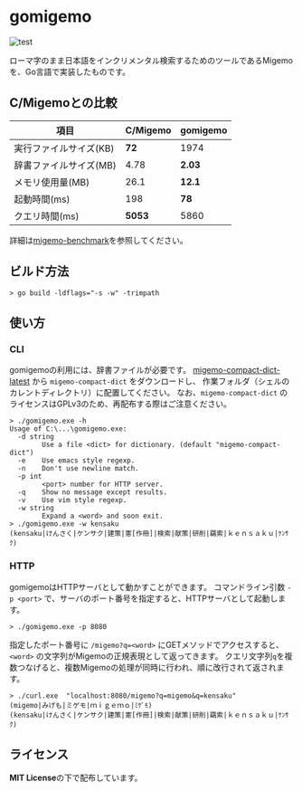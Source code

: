 # gomigemo

![test](https://github.com/oguna/gomigemo/workflows/test/badge.svg)

ローマ字のまま日本語をインクリメンタル検索するためのツールであるMigemoを、Go言語で実装したものです。

## C/Migemoとの比較

| 項目 | C/Migemo | gomigemo |
| ---- | ---- | ---- |
| 実行ファイルサイズ(KB) | **72** | 1974 |
| 辞書ファイルサイズ(MB) | 4.78 | **2.03** |
| メモリ使用量(MB) | 26.1 | **12.1** |
| 起動時間(ms) | 198 | **78** |
| クエリ時間(ms) | **5053** | 5860 |

詳細は[migemo-benchmark](https://github.com/oguna/migemo-benchmark)を参照してください。

## ビルド方法

```
> go build -ldflags="-s -w" -trimpath
```

## 使い方

### CLI

gomigemoの利用には、辞書ファイルが必要です。
[migemo-compact-dict-latest](https://github.com/oguna/migemo-compact-dict-latest)
から `migemo-compact-dict` をダウンロードし、
作業フォルダ（シェルのカレントディレクトリ）に配置してください。
なお、`migemo-compact-dict` のライセンスはGPLv3のため、再配布する際はご注意ください。

```
> ./gomigemo.exe -h
Usage of C:\...\gomigemo.exe:
  -d string
        Use a file <dict> for dictionary. (default "migemo-compact-dict")
  -e    Use emacs style regexp.
  -n    Don't use newline match.
  -p int
        <port> number for HTTP server.
  -q    Show no message except results.
  -v    Use vim style regexp.
  -w string
        Expand a <word> and soon exit.
> ./gomigemo.exe -w kensaku
(kensaku|けんさく|ケンサク|建策|憲[作冊]|検索|献策|研削|羂索|ｋｅｎｓａｋｕ|ｹﾝｻｸ)
```

### HTTP

gomigemoはHTTPサーバとして動かすことができます。
コマンドライン引数 `-p <port>` で、サーバのポート番号を指定すると、HTTPサーバとして起動します。

```
> ./gomigemo.exe -p 8080
```

指定したポート番号に `/migemo?q=<word>` にGETメソッドでアクセスすると、
`<word>` の文字列がMigemoの正規表現として返ってきます。
クエリ文字列`q`を複数つなげると、複数Migemoの処理が同時に行われ、順に改行されて返されます。

```
> ./curl.exe  "localhost:8080/migemo?q=migemo&q=kensaku"
(migemo|みげも|ミゲモ|ｍｉｇｅｍｏ|ﾐｹﾞﾓ)
(kensaku|けんさく|ケンサク|建策|憲[作冊]|検索|献策|研削|羂索|ｋｅｎｓａｋｕ|ｹﾝｻｸ)
```

## ライセンス

**MIT License**の下で配布しています。